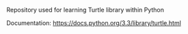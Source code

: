 Repository used for learning Turtle library within Python

Documentation: https://docs.python.org/3.3/library/turtle.html
